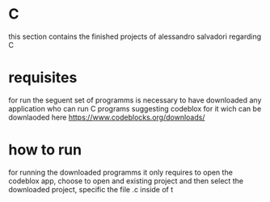 # C
this section contains the finished projects of alessandro salvadori regarding C

# requisites

for run the seguent set of programms is necessary to have downloaded any application who can run C programs
suggesting codeblox for it wich can be downlaoded here https://www.codeblocks.org/downloads/





# how to run

for running the downloaded programms it only requires to open the codeblox app, choose to open and existing project
and then select the downloaded project, specific the file .c inside of t
